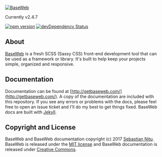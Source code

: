[![BaseWeb](https://d3vv6lp55qjaqc.cloudfront.net/items/3N173I3s2s211E1q1e1N/baseweb-logo-readme.svg)](http://getbaseweb.com)

Currently v2.4.7

[![npm version](https://img.shields.io/npm/v/baseweb.svg)](https://www.npmjs.com/package/baseweb)
[![devDependency Status](https://img.shields.io/david/dev/sebnitu/baseweb.svg)](https://david-dm.org/sebnitu/baseweb?type=dev)

## About
[BaseWeb](http://getbaseweb.com/) is a fresh SCSS (Sassy CSS) front-end development tool that can be used as a framework or library. It's built to help keep your projects simple, organized and responsive.

## Documentation
Documentation can be found at [http://getbaseweb.com/](http://getbaseweb.com/). A copy of the documentation are included with this repository. If you see any errors or problems with the docs, please feel free to open an issue ticket and I'll do my best to get things fixed. BaseWeb docs are built with [Jekyll](https://jekyllrb.com/).

## Copyright and License

BaseWeb and BaseWeb documentation copyright (c) 2017 [Sebastian Nitu](http://sebnitu.com). BaseWeb is released under the [MIT license](https://github.com/sebnitu/BaseWeb/blob/master/LICENSE) and BaseWeb documentation is released under [Creative Commons](https://github.com/sebnitu/BaseWeb/blob/master/docs/LICENSE).
